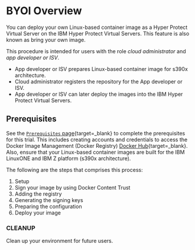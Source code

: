 # BYOI Overview

You can deploy your own Linux-based container image as a Hyper Protect Virtual Server on the IBM Hyper Protect Virtual Servers. This feature is also known as bring your own image.

This procedure is intended for users with the role _cloud administrator_ and _app developer or ISV_.

  * App developer or ISV prepares Linux-based container image for s390x architecture.
  * Cloud administrator registers the repository for the App developer or ISV.
  * App developer or ISV can later deploy the images into the IBM Hyper Protect Virtual Servers.

## Prerequisites

See the [`Prerequisites` page](../prerequisites.md){target=_blank} to complete the prerequisites for this trial. This includes creating accounts and credentials to access the Docker Image Management (Docker Registry) [Docker Hub](https://hub.docker.com/){target=_blank}. Also, ensure that your Linux-based container images are built for the IBM LinuxONE and IBM Z platform (s390x architecture).


The following are the steps that comprises this process:  
1. Setup  
2. Sign your image by using Docker Content Trust  
3. Adding the registry  
4. Generating the signing keys  
5. Preparing the configuration  
6. Deploy your image   


### CLEANUP

Clean up your environment for future users. 
